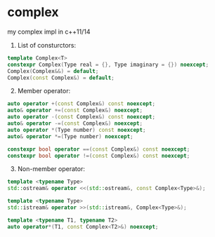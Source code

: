 # complex
my complex impl in c++11/14

1. List of consturctors:
```cpp
template Complex<T>
constexpr Complex(Type real = {}, Type imaginary = {}) noexcept;
Complex(Complex&&) = default;
Complex(const Complex&) = default;
```

2. Member operator:
```cpp
auto operator +(const Complex&) const noexcept;
auto& operator +=(const Complex&) noexcept;
auto operator -(const Complex&) const noexcept;
auto& operator -=(const Complex&) noexcept;
auto operator *(Type number) const noexcept;
auto& operator *=(Type number) noexcept;

constexpr bool operator ==(const Complex&) const noexcept;
constexpr bool operator !=(const Complex&) const noexcept;
```

3. Non-member operator:
```cpp
template <typename Type>
std::ostream& operator <<(std::ostream&, const Complex<Type>&);

template <typename Type>
std::istream& operator >>(std::istream&, Complex<Type>&);

template <typename T1, typename T2>
auto operator*(T1, const Complex<T2>&) noexcept;
```